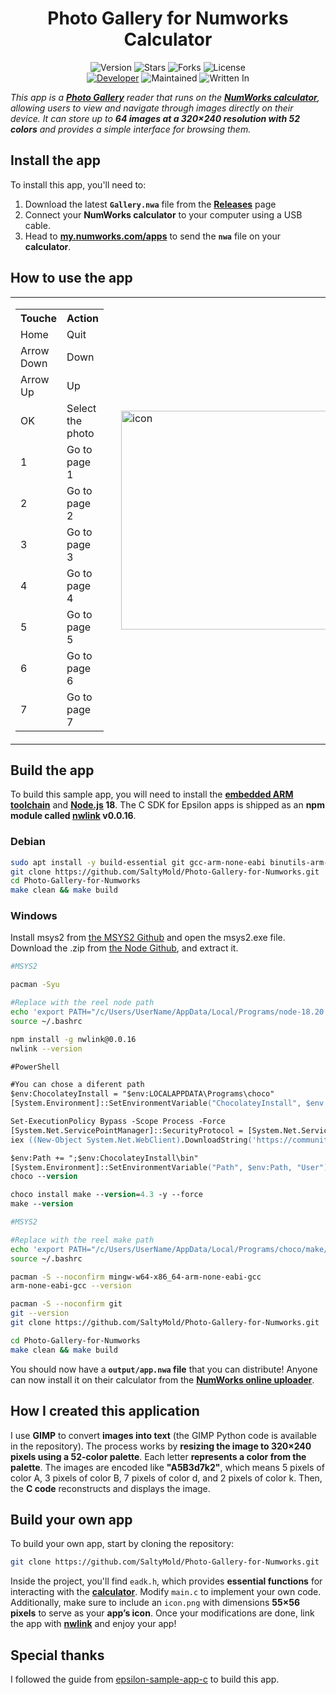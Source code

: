 <h1 align="center">Photo Gallery for Numworks Calculator</h1>
<p align="center">
    <img alt="Version" src="https://img.shields.io/badge/Version-1.0.0-blue?style=for-the-badge&color=blue">
    <img alt="Stars" src="https://img.shields.io/github/stars/SaltyMold/Photo-Gallery-for-Numworks?style=for-the-badge&color=magenta">
    <img alt="Forks" src="https://img.shields.io/github/forks/SaltyMold/Photo-Gallery-for-Numworks?color=cyan&style=for-the-badge&color=purple">
    <img alt="License" src="https://img.shields.io/github/license/SaltyMold/Photo-Gallery-for-Numworks?style=for-the-badge&color=blue">
    <br>
    <a href="https://github.com/SaltyMold"><img title="Developer" src="https://img.shields.io/badge/Developer-SaltyMold-red?style=flat-square"></a>
    <img alt="Maintained" src="https://img.shields.io/badge/Maintained-Yes-blue?style=flat-square">
    <img alt="Written In" src="https://img.shields.io/badge/Written%20In-C-yellow?style=flat-square">
</p>

_This app is a **[Photo Gallery](https://en.wikipedia.org/wiki/Art_gallery)** reader that runs on the **[NumWorks calculator](https://www.numworks.com)**, allowing users to view and navigate through images directly on their device. It can store up to **64 images at a 320×240 resolution with 52 colors** and provides a simple interface for browsing them._


## Install the app

To install this app, you'll need to:
1. Download the latest **`Gallery.nwa`** file from the **[Releases](https://github.com/SaltyMold/Photo-Gallery-for-Numworks/releases)** page
3. Connect your **NumWorks calculator** to your computer using a USB cable.  
4. Head to **[my.numworks.com/apps](https://my.numworks.com/apps)** to send the **`nwa`** file on your **calculator**.

## How to use the app

<table>
  <tr>
    <td>
      <table>
        <tr>
          <th>Touche</th>
          <th>Action</th>
        </tr>
        <tr>
          <td>Home</td>
          <td>Quit</td>
        </tr>
        <tr>
          <td>Arrow Down</td>
          <td>Down</td>
        </tr>
        <tr>
          <td>Arrow Up</td>
          <td>Up</td>
        </tr>
        <tr>
          <td>OK</td>
          <td>Select the photo</td>
        </tr>
        <tr>
          <td>1</td>
          <td>Go to page 1</td>
        </tr>
        <tr>
          <td>2</td>
          <td>Go to page 2</td>
        </tr>
        <tr>
          <td>3</td>
          <td>Go to page 3</td>
        </tr>
        <tr>
          <td>4</td>
          <td>Go to page 4</td>
        </tr>
        <tr>
          <td>5</td>
          <td>Go to page 5</td>
        </tr>
        <tr>
          <td>6</td>
          <td>Go to page 6</td>
        </tr>
        <tr>
          <td>7</td>
          <td>Go to page 7</td>
        </tr>
      </table>
    </td>
    <td style="padding-left: 20px;">
      <img src="https://cdn-icons-png.flaticon.com/512/1375/1375106.png" width="350" title="icon">
    </td>
  </tr>
</table>


## Build the app

To build this sample app, you will need to install the **[embedded ARM toolchain](https://developer.arm.com/Tools%20and%20Software/GNU%20Toolchain)** and **[Node.js](https://nodejs.org/en/) 18**. The C SDK for Epsilon apps is shipped as an **npm module called [nwlink](https://www.npmjs.com/package/nwlink) v0.0.16**.

### Debian

```sh
sudo apt install -y build-essential git gcc-arm-none-eabi binutils-arm-none-eabi nodejs npm && npm install -g n && sudo n 18 && npm install -g nwlink@0.0.16
git clone https://github.com/SaltyMold/Photo-Gallery-for-Numworks.git
cd Photo-Gallery-for-Numworks
make clean && make build
```

### Windows

Install msys2 from [the MSYS2 Github](https://github.com/msys2/msys2-installer/releases/download/2025-02-21/msys2-x86_64-20250221.exe) and open the msys2.exe file.
Download the .zip from [the Node Github](https://github.com/actions/node-versions/releases/download/18.20.7-13438827950/node-18.20.7-win32-x64.7z), and extract it.

```sh
#MSYS2

pacman -Syu

#Replace with the reel node path
echo 'export PATH="/c/Users/UserName/AppData/Local/Programs/node-18.20.7-win32-x64:$PATH"' >> ~/.bashrc
source ~/.bashrc

npm install -g nwlink@0.0.16
nwlink --version
```

```ps
#PowerShell

#You can chose a diferent path
$env:ChocolateyInstall = "$env:LOCALAPPDATA\Programs\choco"
[System.Environment]::SetEnvironmentVariable("ChocolateyInstall", $env:ChocolateyInstall, "User")

Set-ExecutionPolicy Bypass -Scope Process -Force
[System.Net.ServicePointManager]::SecurityProtocol = [System.Net.ServicePointManager]::SecurityProtocol -bor 3072
iex ((New-Object System.Net.WebClient).DownloadString('https://community.chocolatey.org/install.ps1'))

$env:Path += ";$env:ChocolateyInstall\bin"
[System.Environment]::SetEnvironmentVariable("Path", $env:Path, "User")
choco --version

choco install make --version=4.3 -y --force
make --version
```

```sh
#MSYS2

#Replace with the reel make path
echo 'export PATH="/c/Users/UserName/AppData/Local/Programs/choco/make/bin:$PATH"' >> ~/.bashrc 
source ~/.bashrc

pacman -S --noconfirm mingw-w64-x86_64-arm-none-eabi-gcc
arm-none-eabi-gcc --version

pacman -S --noconfirm git
git --version
git clone https://github.com/SaltyMold/Photo-Gallery-for-Numworks.git

cd Photo-Gallery-for-Numworks
make clean && make build
```

You should now have a **`output/app.nwa` file** that you can distribute! Anyone can now install it on their calculator from the **[NumWorks online uploader](https://my.numworks.com/apps)**.

## How I created this application

I use **GIMP** to convert **images into text** (the GIMP Python code is available in the repository). The process works by **resizing the image to 320×240 pixels using a 52-color palette**. Each letter **represents a color from the palette**. The images are encoded like **"A5B3d7k2"**, which means 5 pixels of color A, 3 pixels of color B, 7 pixels of color d, and 2 pixels of color k. Then, the **C code** reconstructs and displays the image.

## Build your own app

To build your own app, start by cloning the repository:

```sh
git clone https://github.com/SaltyMold/Photo-Gallery-for-Numworks.git
```
Inside the project, you'll find `eadk.h`, which provides **essential functions** for interacting with the **[calculator](https://en.wikipedia.org/wiki/NumWorks)**. Modify `main.c` to implement your own code.
Additionally, make sure to include an `icon.png` with dimensions **55×56 pixels** to serve as your **app’s icon**. Once your modifications are done, link the app with **[nwlink](https://www.npmjs.com/package/nwlink)** and enjoy your app!

## Special thanks 

I followed the guide from [epsilon-sample-app-c](https://github.com/numworks/epsilon-sample-app-c) to build this app.
